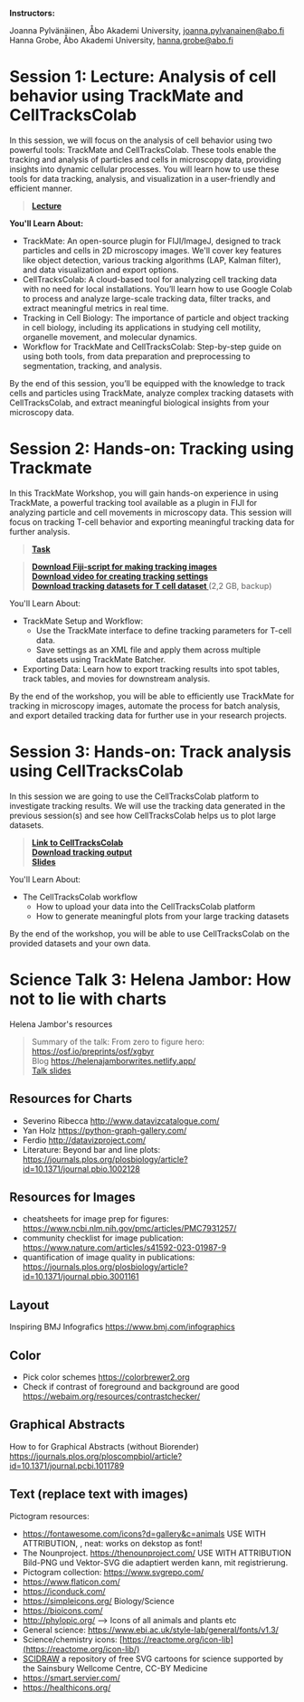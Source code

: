**Instructors:**

Joanna Pylvänäinen, Åbo Akademi University, joanna.pylvanainen@abo.fi <br /> Hanna Grobe, Åbo Akademi University, hanna.grobe@abo.fi


# Session 1: Lecture: Analysis of cell behavior using TrackMate and CellTracksColab

In this session, we will focus on the analysis of cell behavior using two powerful tools: TrackMate and CellTracksColab. These tools enable the tracking and analysis of particles and cells in microscopy data, providing insights into dynamic cellular processes. You will learn how to use these tools for data tracking, analysis, and visualization in a user-friendly and efficient manner.

> **[Lecture](https://github.com/jpylvanainen/Image_analysis_course_24/blob/main/Presentations/Day4.1_Trackmate_lecture_2024.pdf)**

**You'll Learn About:**
- TrackMate: An open-source plugin for FIJI/ImageJ, designed to track particles and cells in 2D microscopy images. We'll cover key features like object detection, various tracking algorithms (LAP, Kalman filter), and data visualization and export options.
- CellTracksColab: A cloud-based tool for analyzing cell tracking data with no need for local installations. You’ll learn how to use Google Colab to process and analyze large-scale tracking data, filter tracks, and extract meaningful metrics in real time.
- Tracking in Cell Biology: The importance of particle and object tracking in cell biology, including its applications in studying cell motility, organelle movement, and molecular dynamics.
- Workflow for TrackMate and CellTracksColab: Step-by-step guide on using both tools, from data preparation and preprocessing to segmentation, tracking, and analysis.

By the end of this session, you’ll be equipped with the knowledge to track cells and particles using TrackMate, analyze complex tracking datasets with CellTracksColab, and extract meaningful biological insights from your microscopy data.

# Session 2: Hands-on: Tracking using Trackmate

In this TrackMate Workshop, you will gain hands-on experience in using TrackMate, a powerful tracking tool available as a plugin in FIJI for analyzing particle and cell movements in microscopy data. This session will focus on tracking T-cell behavior and exporting meaningful tracking data for further analysis.

> **[Task](https://github.com/jpylvanainen/Image_analysis_course_24/blob/main/Presentations/Day4.2_Trackmate_hands-on_2024.pdf)**

> **[Download Fiji-script for making tracking images](https://drive.google.com/file/d/1VMn8ehvezmtsUgmeqm7FkyQFAHm-UwyP/view?usp=drive_link)** <br />
> **[Download video for creating tracking settings](https://drive.google.com/file/d/1XM86ExLCPQM8se7heTI9SI_jNJcPR_-_/view?usp=drive_link)** <br />
> **[Download tracking datasets for T cell dataset ](https://drive.google.com/drive/folders/1QgwCfLysMCyodSnwkpVoGLC3e_Xr3x5J?usp=drive_link)** (2,2 GB, backup)

You'll Learn About:

- TrackMate Setup and Workflow:
  - Use the TrackMate interface to define tracking parameters for T-cell data.
  - Save settings as an XML file and apply them across multiple datasets using TrackMate Batcher.
- Exporting Data: Learn how to export tracking results into spot tables, track tables, and movies for downstream analysis.

By the end of the workshop, you will be able to efficiently use TrackMate for tracking in microscopy images, automate the process for batch analysis, and export detailed tracking data for further use in your research projects.

# Session 3: Hands-on: Track analysis using CellTracksColab

In this session we are going to use the CellTracksColab platform to investigate tracking results. We will use the tracking data generated in the previous session(s) and see how CellTracksColab helps us to plot large datasets. 

> **[Link to CellTracksColab](https://github.com/CellMigrationLab/CellTracksColab)** <br />
> **[Download tracking output](https://drive.google.com/drive/folders/1UcIp-HBMeizYnuVLvrC5zqIQbLAZYpxG?usp=sharing)** <br />
> **[Slides](https://drive.google.com/file/d/1P0s1Uy419S7hgleyeX3YkTN33DviiwVO/view?usp=sharing)**

You'll Learn About:

- The CellTracksColab workflow
  - How to upload your data into the CellTracksColab platform
  - How to generate meaningful plots from your large tracking datasets

By the end of the workshop, you will be able to use CellTracksColab on the provided datasets and your own data.

# Science Talk 3: Helena Jambor: How not to lie with charts

Helena Jambor's resources
> Summary of the talk:  From zero to figure hero: https://osf.io/preprints/osf/xgbyr <br />
> Blog https://helenajamborwrites.netlify.app/ <br />
> [Talk slides](https://github.com/jpylvanainen/Image_analysis_course_24/blob/main/Presentations/Science_talk_3%20Jambor_handout.pdf)


## Resources for Charts
- Severino Ribecca http://www.datavizcatalogue.com/
- Yan Holz https://python-graph-gallery.com/
- Ferdio http://datavizproject.com/
- Literature: Beyond bar and line plots: https://journals.plos.org/plosbiology/article?id=10.1371/journal.pbio.1002128

## Resources for Images 
- cheatsheets for image prep for figures: https://www.ncbi.nlm.nih.gov/pmc/articles/PMC7931257/
- community checklist for image publication: https://www.nature.com/articles/s41592-023-01987-9
- quantification of image quality in publications: https://journals.plos.org/plosbiology/article?id=10.1371/journal.pbio.3001161


## Layout 
Inspiring BMJ Infografics https://www.bmj.com/infographics

## Color
- Pick color schemes https://colorbrewer2.org
- Check if contrast of foreground and background are good https://webaim.org/resources/contrastchecker/

## Graphical Abstracts
How to for Graphical Abstracts (without Biorender)
https://journals.plos.org/ploscompbiol/article?id=10.1371/journal.pcbi.1011789

## Text (replace text with images)
Pictogram resources: 
- https://fontawesome.com/icons?d=gallery&c=animals USE WITH ATTRIBUTION, , neat: works on dekstop as font!
- The Nounproject. https://thenounproject.com/ USE WITH ATTRIBUTION Bild-PNG und Vektor-SVG die adaptiert werden kann, mit registrierung.
- Pictogram collection: https://www.svgrepo.com/
- https://www.flaticon.com/
- https://iconduck.com/
- https://simpleicons.org/
Biology/Science
- https://bioicons.com/
- http://phylopic.org/ --> Icons of all animals and plants etc
- General science: https://www.ebi.ac.uk/style-lab/general/fonts/v1.3/
- Science/chemistry icons: [https://reactome.org/icon-lib](https://reactome.org/icon-lib/)
- [SCIDRAW](https://scidraw.io/) a repository of free SVG cartoons for science supported by the Sainsbury Wellcome Centre, CC-BY
Medicine 
- https://smart.servier.com/
- https://healthicons.org/

